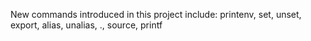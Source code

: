 New commands introduced in this project include: printenv, set, unset, export, alias, unalias, ., source, printf
